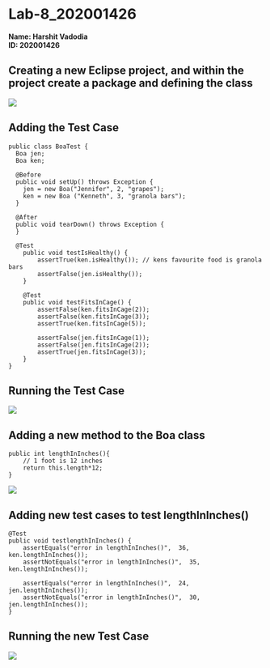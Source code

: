 # Lab-8_202001426

**Name: Harshit Vadodia**  
**ID: 202001426**  

## Creating a new Eclipse project, and within the project create a package and defining the class

<img src="https://user-images.githubusercontent.com/95064151/233036757-48d69020-3270-44bc-9c8b-c8443862f8ff.png">

## Adding the Test Case

    public class BoaTest {
      Boa jen;
      Boa ken;

      @Before
      public void setUp() throws Exception {
        jen = new Boa("Jennifer", 2, "grapes");
        ken = new Boa ("Kenneth", 3, "granola bars");
      }

      @After
      public void tearDown() throws Exception {
      }

      @Test
        public void testIsHealthy() {
            assertTrue(ken.isHealthy()); // kens favourite food is granola bars
            assertFalse(jen.isHealthy());
        }

        @Test
        public void testFitsInCage() {
            assertFalse(ken.fitsInCage(2));
            assertFalse(ken.fitsInCage(3));
            assertTrue(ken.fitsInCage(5));

            assertFalse(jen.fitsInCage(1));
            assertFalse(jen.fitsInCage(2));
            assertTrue(jen.fitsInCage(3));
        }
    }

## Running the Test Case

<img src="https://user-images.githubusercontent.com/95064151/233039273-d00304f8-2deb-4061-af0c-b76a2254d573.png">

## Adding a new method to the Boa class

	public int lengthInInches(){
		// 1 foot is 12 inches
		return this.length*12;
	}

<img src="https://user-images.githubusercontent.com/95064151/233043524-77bdff56-2e7b-4f43-bd8a-0ca06593abf9.png">

## Adding new test cases to test lengthInInches()

    @Test
    public void testlengthInInches() {
    	assertEquals("error in lengthInInches()",  36, ken.lengthInInches());
    	assertNotEquals("error in lengthInInches()",  35, ken.lengthInInches());
        
    	assertEquals("error in lengthInInches()",  24, jen.lengthInInches());
    	assertNotEquals("error in lengthInInches()",  30, jen.lengthInInches());
    }
    
## Running the new Test Case

<img src="https://user-images.githubusercontent.com/95064151/233043180-b2f14800-de7b-4d43-a372-2e3cfdc44d44.png">
